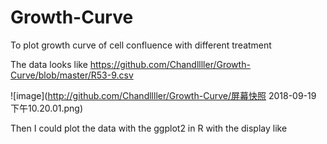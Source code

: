 # Growth-Curve
To plot growth curve of cell confluence with different treatment

The data looks like https://github.com/Chandllller/Growth-Curve/blob/master/R53-9.csv

![image](http://github.com/Chandllller/Growth-Curve/屏幕快照 2018-09-19 下午10.20.01.png)
    

Then I could plot the data with the ggplot2 in R with the display like


